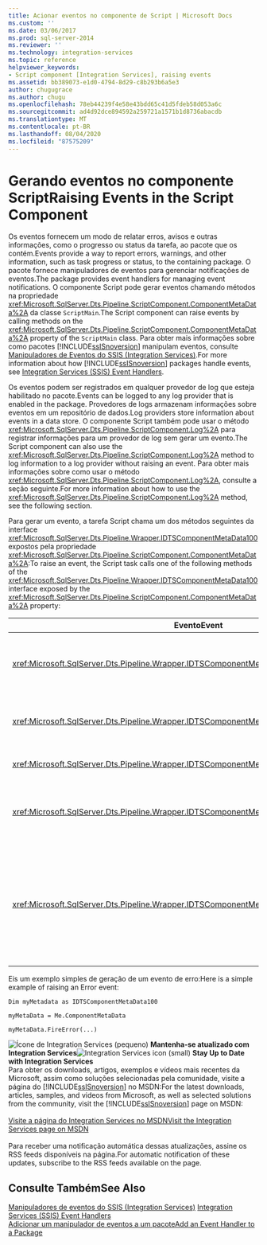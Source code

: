 ```yaml
---
title: Acionar eventos no componente de Script | Microsoft Docs
ms.custom: ''
ms.date: 03/06/2017
ms.prod: sql-server-2014
ms.reviewer: ''
ms.technology: integration-services
ms.topic: reference
helpviewer_keywords:
- Script component [Integration Services], raising events
ms.assetid: bb389073-e1d0-4794-8d29-c8b293b6a5e3
author: chugugrace
ms.author: chugu
ms.openlocfilehash: 78eb44239f4e58e43bdd65c41d5fdeb58d053a6c
ms.sourcegitcommit: ad4d92dce894592a259721a1571b1d8736abacdb
ms.translationtype: MT
ms.contentlocale: pt-BR
ms.lasthandoff: 08/04/2020
ms.locfileid: "87575209"
---
```

# <a name="raising-events-in-the-script-component"></a><span data-ttu-id="e4927-102">Gerando eventos no componente Script</span><span class="sxs-lookup"><span data-stu-id="e4927-102">Raising Events in the Script Component</span></span>
  <span data-ttu-id="e4927-103">Os eventos fornecem um modo de relatar erros, avisos e outras informações, como o progresso ou status da tarefa, ao pacote que os contém.</span><span class="sxs-lookup"><span data-stu-id="e4927-103">Events provide a way to report errors, warnings, and other information, such as task progress or status, to the containing package.</span></span> <span data-ttu-id="e4927-104">O pacote fornece manipuladores de eventos para gerenciar notificações de eventos.</span><span class="sxs-lookup"><span data-stu-id="e4927-104">The package provides event handlers for managing event notifications.</span></span> <span data-ttu-id="e4927-105">O componente Script pode gerar eventos chamando métodos na propriedade <xref:Microsoft.SqlServer.Dts.Pipeline.ScriptComponent.ComponentMetaData%2A> da classe `ScriptMain`.</span><span class="sxs-lookup"><span data-stu-id="e4927-105">The Script component can raise events by calling methods on the <xref:Microsoft.SqlServer.Dts.Pipeline.ScriptComponent.ComponentMetaData%2A> property of the `ScriptMain` class.</span></span> <span data-ttu-id="e4927-106">Para obter mais informações sobre como pacotes [!INCLUDE[ssISnoversion](../../../includes/ssisnoversion-md.md)] manipulam eventos, consulte [Manipuladores de Eventos do SSIS &#40;Integration Services&#41;](../../integration-services-ssis-event-handlers.md).</span><span class="sxs-lookup"><span data-stu-id="e4927-106">For more information about how [!INCLUDE[ssISnoversion](../../../includes/ssisnoversion-md.md)] packages handle events, see [Integration Services &#40;SSIS&#41; Event Handlers](../../integration-services-ssis-event-handlers.md).</span></span>  
  
 <span data-ttu-id="e4927-107">Os eventos podem ser registrados em qualquer provedor de log que esteja habilitado no pacote.</span><span class="sxs-lookup"><span data-stu-id="e4927-107">Events can be logged to any log provider that is enabled in the package.</span></span> <span data-ttu-id="e4927-108">Provedores de logs armazenam informações sobre eventos em um repositório de dados.</span><span class="sxs-lookup"><span data-stu-id="e4927-108">Log providers store information about events in a data store.</span></span> <span data-ttu-id="e4927-109">O componente Script também pode usar o método <xref:Microsoft.SqlServer.Dts.Pipeline.ScriptComponent.Log%2A> para registrar informações para um provedor de log sem gerar um evento.</span><span class="sxs-lookup"><span data-stu-id="e4927-109">The Script component can also use the <xref:Microsoft.SqlServer.Dts.Pipeline.ScriptComponent.Log%2A> method to log information to a log provider without raising an event.</span></span> <span data-ttu-id="e4927-110">Para obter mais informações sobre como usar o método <xref:Microsoft.SqlServer.Dts.Pipeline.ScriptComponent.Log%2A>, consulte a seção seguinte.</span><span class="sxs-lookup"><span data-stu-id="e4927-110">For more information about how to use the <xref:Microsoft.SqlServer.Dts.Pipeline.ScriptComponent.Log%2A> method, see the following section.</span></span>  
  
 <span data-ttu-id="e4927-111">Para gerar um evento, a tarefa Script chama um dos métodos seguintes da interface <xref:Microsoft.SqlServer.Dts.Pipeline.Wrapper.IDTSComponentMetaData100> expostos pela propriedade <xref:Microsoft.SqlServer.Dts.Pipeline.ScriptComponent.ComponentMetaData%2A>:</span><span class="sxs-lookup"><span data-stu-id="e4927-111">To raise an event, the Script task calls one of the following methods of the <xref:Microsoft.SqlServer.Dts.Pipeline.Wrapper.IDTSComponentMetaData100> interface exposed by the <xref:Microsoft.SqlServer.Dts.Pipeline.ScriptComponent.ComponentMetaData%2A> property:</span></span>  
  
|<span data-ttu-id="e4927-112">Evento</span><span class="sxs-lookup"><span data-stu-id="e4927-112">Event</span></span>|<span data-ttu-id="e4927-113">DESCRIÇÃO</span><span class="sxs-lookup"><span data-stu-id="e4927-113">Description</span></span>|  
|-----------|-----------------|  
|<xref:Microsoft.SqlServer.Dts.Pipeline.Wrapper.IDTSComponentMetaData100.FireCustomEvent%2A>|<span data-ttu-id="e4927-114">Gera um evento personalizado definido pelo usuário no pacote.</span><span class="sxs-lookup"><span data-stu-id="e4927-114">Raises a user-defined custom event in the package.</span></span>|  
|<xref:Microsoft.SqlServer.Dts.Pipeline.Wrapper.IDTSComponentMetaData100.FireError%2A>|<span data-ttu-id="e4927-115">Informa o pacote sobre uma condição de erro.</span><span class="sxs-lookup"><span data-stu-id="e4927-115">Informs the package of an error condition.</span></span>|  
|<xref:Microsoft.SqlServer.Dts.Pipeline.Wrapper.IDTSComponentMetaData100.FireInformation%2A>|<span data-ttu-id="e4927-116">Fornece informações ao usuário.</span><span class="sxs-lookup"><span data-stu-id="e4927-116">Provides information to the user.</span></span>|  
|<xref:Microsoft.SqlServer.Dts.Pipeline.Wrapper.IDTSComponentMetaData100.FireProgress%2A>|<span data-ttu-id="e4927-117">Informa o pacote sobre o progresso do componente.</span><span class="sxs-lookup"><span data-stu-id="e4927-117">Informs the package of the progress of the component.</span></span>|  
|<xref:Microsoft.SqlServer.Dts.Pipeline.Wrapper.IDTSComponentMetaData100.FireWarning%2A>|<span data-ttu-id="e4927-118">Informa o pacote que o componente está em um estado que garante a notificação do usuário, mas não é uma condição de erro.</span><span class="sxs-lookup"><span data-stu-id="e4927-118">Informs the package that the component is in a state that warrants user notification, but is not an error condition.</span></span>|  
  
 <span data-ttu-id="e4927-119">Eis um exemplo simples de geração de um evento de erro:</span><span class="sxs-lookup"><span data-stu-id="e4927-119">Here is a simple example of raising an Error event:</span></span>  
  
 `Dim myMetadata as IDTSComponentMetaData100`  
  
 `myMetaData = Me.ComponentMetaData`  
  
 `myMetaData.FireError(...)`  
  
<span data-ttu-id="e4927-120">![Ícone de Integration Services (pequeno)](../../media/dts-16.gif "Ícone do Integration Services (pequeno)")  **Mantenha-se atualizado com Integration Services**</span><span class="sxs-lookup"><span data-stu-id="e4927-120">![Integration Services icon (small)](../../media/dts-16.gif "Integration Services icon (small)")  **Stay Up to Date with Integration Services**</span></span><br /> <span data-ttu-id="e4927-121">Para obter os downloads, artigos, exemplos e vídeos mais recentes da Microsoft, assim como soluções selecionadas pela comunidade, visite a página do [!INCLUDE[ssISnoversion](../../../includes/ssisnoversion-md.md)] no MSDN:</span><span class="sxs-lookup"><span data-stu-id="e4927-121">For the latest downloads, articles, samples, and videos from Microsoft, as well as selected solutions from the community, visit the [!INCLUDE[ssISnoversion](../../../includes/ssisnoversion-md.md)] page on MSDN:</span></span><br /><br /> [<span data-ttu-id="e4927-122">Visite a página do Integration Services no MSDN</span><span class="sxs-lookup"><span data-stu-id="e4927-122">Visit the Integration Services page on MSDN</span></span>](https://go.microsoft.com/fwlink/?LinkId=136655)<br /><br /> <span data-ttu-id="e4927-123">Para receber uma notificação automática dessas atualizações, assine os RSS feeds disponíveis na página.</span><span class="sxs-lookup"><span data-stu-id="e4927-123">For automatic notification of these updates, subscribe to the RSS feeds available on the page.</span></span>  
  
## <a name="see-also"></a><span data-ttu-id="e4927-124">Consulte Também</span><span class="sxs-lookup"><span data-stu-id="e4927-124">See Also</span></span>  
 <span data-ttu-id="e4927-125">[Manipuladores de eventos do SSIS &#40;Integration Services&#41;](../../integration-services-ssis-event-handlers.md) </span><span class="sxs-lookup"><span data-stu-id="e4927-125">[Integration Services &#40;SSIS&#41; Event Handlers](../../integration-services-ssis-event-handlers.md) </span></span>  
 [<span data-ttu-id="e4927-126">Adicionar um manipulador de eventos a um pacote</span><span class="sxs-lookup"><span data-stu-id="e4927-126">Add an Event Handler to a Package</span></span>](../../add-an-event-handler-to-a-package.md)  
  
  
